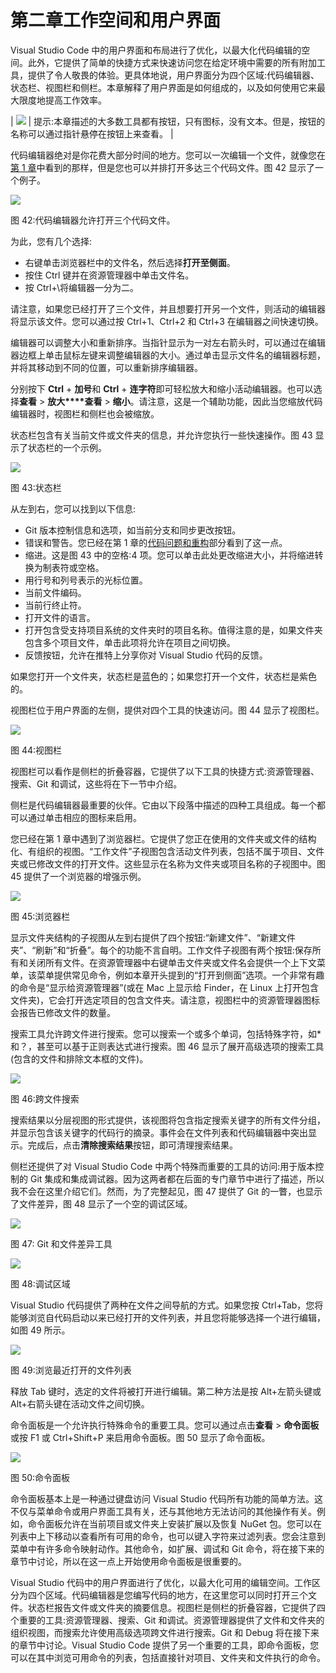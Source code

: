 # 第二章工作空间和用户界面

Visual Studio Code 中的用户界面和布局进行了优化，以最大化代码编辑的空间。此外，它提供了简单的快捷方式来快速访问您在给定环境中需要的所有附加工具，提供了令人敬畏的体验。更具体地说，用户界面分为四个区域:代码编辑器、状态栏、视图栏和侧栏。本章解释了用户界面是如何组成的，以及如何使用它来最大限度地提高工作效率。

| ![](img/00003.jpeg) | 提示:本章描述的大多数工具都有按钮，只有图标，没有文本。但是，按钮的名称可以通过指针悬停在按钮上来查看。 |

代码编辑器绝对是你花费大部分时间的地方。您可以一次编辑一个文件，就像您在[第 1 章](1.html#_Working_with_files)中看到的那样，但是您也可以并排打开多达三个代码文件。图 42 显示了一个例子。

![](img/00046.jpeg)

图 42:代码编辑器允许打开三个代码文件。

为此，您有几个选择:

*   右键单击浏览器栏中的文件名，然后选择**打开至侧面**。
*   按住 Ctrl 键并在资源管理器中单击文件名。
*   按 Ctrl+\将编辑器一分为二。

请注意，如果您已经打开了三个文件，并且想要打开另一个文件，则活动的编辑器将显示该文件。您可以通过按 Ctrl+1、Ctrl+2 和 Ctrl+3 在编辑器之间快速切换。

编辑器可以调整大小和重新排序。当指针显示为一对左右箭头时，可以通过在编辑器边框上单击鼠标左键来调整编辑器的大小。通过单击显示文件名的编辑器标题，并将其移动到不同的位置，可以重新排序编辑器。

分别按下 **Ctrl** + **加号**和 **Ctrl** + **连字符**即可轻松放大和缩小活动编辑器。也可以选择**查看** > **放大****查看** > **缩小**。请注意，这是一个辅助功能，因此当您缩放代码编辑器时，视图栏和侧栏也会被缩放。

状态栏包含有关当前文件或文件夹的信息，并允许您执行一些快速操作。图 43 显示了状态栏的一个示例。

![](img/00047.jpeg)

图 43:状态栏

从左到右，您可以找到以下信息:

*   Git 版本控制信息和选项，如当前分支和同步更改按钮。
*   错误和警告。您已经在第 1 章的[代码问题和重构](1.html#_Code_Issues_and)部分看到了这一点。
*   缩进。这是图 43 中的空格:4 项。您可以单击此处更改缩进大小，并将缩进转换为制表符或空格。
*   用行号和列号表示的光标位置。
*   当前文件编码。
*   当前行终止符。
*   打开文件的语言。
*   打开包含受支持项目系统的文件夹时的项目名称。值得注意的是，如果文件夹包含多个项目文件，单击此项将允许在项目之间切换。
*   反馈按钮，允许在推特上分享你对 Visual Studio 代码的反馈。

如果您打开一个文件夹，状态栏是蓝色的；如果您打开一个文件，状态栏是紫色的。

视图栏位于用户界面的左侧，提供对四个工具的快速访问。图 44 显示了视图栏。

![](img/00048.gif)

图 44:视图栏

视图栏可以看作是侧栏的折叠容器，它提供了以下工具的快捷方式:资源管理器、搜索、Git 和调试，这些将在下一节中介绍。

侧栏是代码编辑器最重要的伙伴。它由以下段落中描述的四种工具组成。每一个都可以通过单击相应的图标来启用。

您已经在第 1 章中遇到了浏览器栏。它提供了您正在使用的文件夹或文件的结构化、有组织的视图。“工作文件”子视图包含活动文件列表，包括不属于项目、文件夹或已修改文件的打开文件。这些显示在名称为文件夹或项目名称的子视图中。图 45 提供了一个浏览器的增强示例。

![](img/00049.jpeg)

图 45:浏览器栏

显示文件夹结构的子视图从左到右提供了四个按钮:“新建文件”、“新建文件夹”、“刷新”和“折叠”。每个的功能不言自明。工作文件子视图有两个按钮:保存所有和关闭所有文件。在资源管理器中右键单击文件夹或文件名会提供一个上下文菜单，该菜单提供常见命令，例如本章开头提到的“打开到侧面”选项。一个非常有趣的命令是“显示给资源管理器”(或在 Mac 上显示给 Finder，在 Linux 上打开包含文件夹)，它会打开选定项目的包含文件夹。请注意，视图栏中的资源管理器图标会报告已修改文件的数量。

搜索工具允许跨文件进行搜索。您可以搜索一个或多个单词，包括特殊字符，如*和？，甚至可以基于正则表达式进行搜索。图 46 显示了展开高级选项的搜索工具(包含的文件和排除文本框的文件)。

![](img/00050.jpeg)

图 46:跨文件搜索

搜索结果以分层视图的形式提供，该视图将包含指定搜索关键字的所有文件分组，并显示包含该关键字的代码行的摘录。事件会在文件列表和代码编辑器中突出显示。完成后，点击**清除搜索结果**按钮，即可清理搜索结果。

侧栏还提供了对 Visual Studio Code 中两个特殊而重要的工具的访问:用于版本控制的 Git 集成和集成调试器。因为这两者都在后面的专门章节中进行了描述，所以我不会在这里介绍它们。然而，为了完整起见，图 47 提供了 Git 的一瞥，也显示了文件差异，图 48 显示了一个空的调试区域。

![](img/00051.jpeg)

图 47: Git 和文件差异工具

![](img/00052.jpeg)

图 48:调试区域

Visual Studio 代码提供了两种在文件之间导航的方式。如果您按 Ctrl+Tab，您将能够浏览自代码启动以来已经打开的文件列表，并且您将能够选择一个进行编辑，如图 49 所示。

![](img/00053.jpeg)

图 49:浏览最近打开的文件列表

释放 Tab 键时，选定的文件将被打开进行编辑。第二种方法是按 Alt+左箭头键或 Alt+右箭头键在活动文件之间切换。

命令面板是一个允许执行特殊命令的重要工具。您可以通过点击**查看** > **命令面板**或按 F1 或 Ctrl+Shift+P 来启用命令面板。图 50 显示了命令面板。

![](img/00054.jpeg)

图 50:命令面板

命令面板基本上是一种通过键盘访问 Visual Studio 代码所有功能的简单方法。这不仅与菜单命令或用户界面工具有关，还与其他地方无法访问的其他操作有关。例如，命令面板允许在当前项目或文件夹上安装扩展以及恢复 NuGet 包。您可以在列表中上下移动以查看所有可用的命令，也可以键入字符来过滤列表。您会注意到菜单中有许多命令映射动作。其他命令，如扩展、调试和 Git 命令，将在接下来的章节中讨论，所以在这一点上开始使用命令面板是很重要的。

Visual Studio 代码中的用户界面进行了优化，以最大化可用的编辑空间。工作区分为四个区域。代码编辑器是您编写代码的地方，在这里您可以同时打开三个文件。状态栏报告文件或文件夹的摘要信息。视图栏是侧栏的折叠容器，它提供了四个重要的工具:资源管理器、搜索、Git 和调试。资源管理器提供了文件和文件夹的组织视图，而搜索允许使用高级选项跨文件进行搜索。Git 和 Debug 将在接下来的章节中讨论。Visual Studio Code 提供了另一个重要的工具，即命令面板，您可以在其中浏览可用命令的列表，包括直接针对项目、文件夹和文件执行的命令。